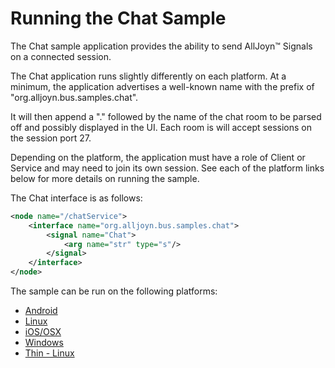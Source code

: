# Running the Chat Sample

The Chat sample application provides the ability to send AllJoyn&trade; Signals on a connected session.

The Chat application runs slightly differently on each platform. At a minimum, the application advertises a well-known name with the prefix of "org.alljoyn.bus.samples.chat".

It will then append a "." followed by the name of the chat room to be parsed off and possibly displayed in the UI. Each room is will accept sessions on the session port 27.

Depending on the platform, the application must have a role of Client or Service and may need to join its own session.  See each of the platform links below for more details on running the sample. 

The Chat interface is as follows:

```xml
<node name="/chatService">
    <interface name="org.alljoyn.bus.samples.chat">
        <signal name="Chat">
            <arg name="str" type="s"/>
        </signal>
    </interface>
</node>
```

The sample can be run on the following platforms:
* [Android][android]
* [Linux][linux]
* [iOS/OSX][ios-osx]
* [Windows][windows]
* [Thin - Linux][thin-linux]

[android]: /develop/run-sample-apps/chat/android
[linux]: /develop/run-sample-apps/chat/linux
[ios-osx]: /develop/run-sample-apps/chat/ios-osx
[windows]: /develop/run-sample-apps/chat/windows
[thin-linux]: /develop/run-sample-apps/chat/thin-linux

